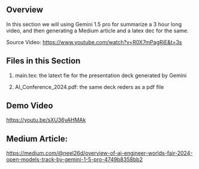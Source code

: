## Overview

In this section we will using Gemini 1.5 pro for summarize a 3 hour long video, and then generating a Medium article and a latex dec for the same.

Source Video: https://www.youtube.com/watch?v=R0X7mPagRiE&t=3s

## Files in this Section
1. main.tex: the latext fie for the presentation deck generated by Gemini

2. AI_Conference_2024.pdf: the same deck reders as a pdf file


## Demo Video
https://youtu.be/sXU36yAHMAk

## Medium Article: 
https://medium.com/@neel26d/overview-of-ai-engineer-worlds-fair-2024-open-models-track-by-gemini-1-5-pro-4749b8358bb2